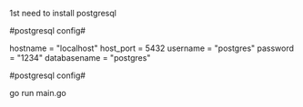 1st need to install postgresql 

#postgresql config#

hostname     = "localhost"
host_port    = 5432
username     = "postgres"
password     = "1234"
databasename = "postgres"

#postgresql config#


go run main.go

